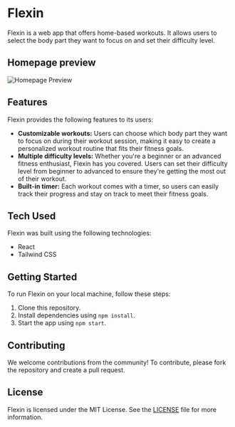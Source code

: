 # Flexin

Flexin is a web app that offers home-based workouts. It allows users to select the body part they want to focus on and set their difficulty level.

## Homepage preview

![Homepage Preview](https://res.cloudinary.com/snapify/image/upload/v1682795719/flexin-images/flexin.png)

## Features

Flexin provides the following features to its users:

- **Customizable workouts:** Users can choose which body part they want to focus on during their workout session, making it easy to create a personalized workout routine that fits their fitness goals.
- **Multiple difficulty levels:** Whether you're a beginner or an advanced fitness enthusiast, Flexin has you covered. Users can set their difficulty level from beginner to advanced to ensure they're getting the most out of their workout.
- **Built-in timer:** Each workout comes with a timer, so users can easily track their progress and stay on track to meet their fitness goals.

## Tech Used

Flexin was built using the following technologies:

- React
- Tailwind CSS

## Getting Started

To run Flexin on your local machine, follow these steps:

1. Clone this repository.
2. Install dependencies using `npm install`.
3. Start the app using `npm start`.

## Contributing

We welcome contributions from the community! To contribute, please fork the repository and create a pull request.

## License

Flexin is licensed under the MIT License. See the [LICENSE](LICENSE) file for more information.
